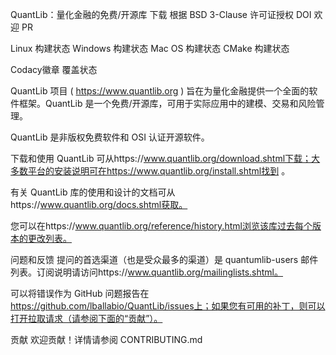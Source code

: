 QuantLib：量化金融的免费/开源库
下载 根据 BSD 3-Clause 许可证授权 DOI 欢迎 PR

Linux 构建状态 Windows 构建状态 Mac OS 构建状态 CMake 构建状态

Codacy徽章 覆盖状态

QuantLib 项目 ( https://www.quantlib.org ) 旨在为量化金融提供一个全面的软件框架。QuantLib 是一个免费/开源库，可用于实际应用中的建模、交易和风险管理。

QuantLib 是非版权免费软件和 OSI 认证开源软件。

下载和使用
QuantLib 可从https://www.quantlib.org/download.shtml下载；大多数平台的安装说明可在https://www.quantlib.org/install.shtml找到 。

有关 QuantLib 库的使用和设计的文档可从https://www.quantlib.org/docs.shtml获取。

您可以在https://www.quantlib.org/reference/history.html浏览该库过去每个版本的更改列表。

问题和反馈
提问的首选渠道（也是受众最多的渠道）是 quantumlib-users 邮件列表。订阅说明请访问https://www.quantlib.org/mailinglists.shtml。

可以将错误作为 GitHub 问题报告在 https://github.com/lballabio/QuantLib/issues上；如果您有可用的补丁，则可以打开拉取请求（请参阅下面的“贡献”）。

贡献
欢迎贡献！详情请参阅 CONTRIBUTING.md
